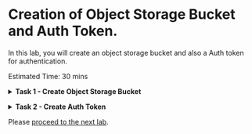 # Creation of Object Storage Bucket and Auth Token.

In this lab, you will create an object storage bucket and also a Auth token for authentication.


Estimated Time: 30 mins

**<details><summary>Task 1 - Create Object Storage Bucket </summary>**
<p>

1. Login to Oracle Cloud Console.

   Login to Oracle Cloud Console.

2. Navigate to Object Storage.

   Click the Navigation Menu in the upper left, navigate to Storage and then select Buckets.

   ![ss1](./images/nav.png)

      
3. Select the Compartment.

   Select appropriate compartment on the left side.

   ![ss2](./images/Compartment.png)

4. Create Bucket.

   Click on "Create Bucket"

   ![ss3](./images/create.png)

   Enter Bucket Name as "ZDM-Physical"

   Leave all the defaults and click on "Create".

   ![ss4](./images/create2.png)

5. Collect the Object Storage NameSpace.

   Check the Namespace details under the Object Storage Bucket.

   ![ss5](./images/namespace.png)

</p>
</details> 

**<details><summary>Task 2 - Create Auth Token </summary>**
<p>

We need an Auth token for the Oracle Cloud Tenancy user which will be used by ZDM to read and write from Object Storage.

1. Login to Oracle Cloud Console.
   
2. Navigate to User Profile.

   Click the Profile on the upper right corner of Oracle Cloud Console and then select username which is logged in as below.

   ![ss1](./images/profile.png)

3. Navigate to Resource.

   Navigate to Resource on the Left and click on Auth Tokens.

   ![ss2](./images/resources.png)

4. Create Auth Token.

   Click on Generate Token , Provide a Description for Token and Click on Generate Token as below.

   ![ss3](./images/authtoken2.png)

5. Copy the Generated Token.

   Copy the generated token since it is required later for migration.

</p>
</details>

Please [proceed to the next lab](#next).



